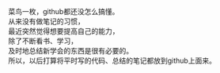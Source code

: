 菜鸟一枚，github都还没怎么搞懂。<br>
从来没有做笔记的习惯，<br>
最近突然觉得想要提高自己的能力，<br>
除了不断看书、学习，<br>
及时地总结新学会的东西是很有必要的。<br>
所以，以后打算将平时写的代码、总结的笔记都放到github上面来。